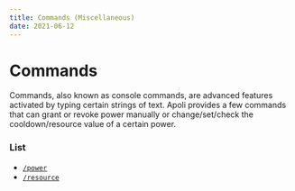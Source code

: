 ```yaml
---
title: Commands (Miscellaneous)
date: 2021-06-12
---
```


# Commands

Commands, also known as console commands, are advanced features activated by typing certain strings of text. Apoli provides a few commands that can grant or revoke power manually or change/set/check the cooldown/resource value of a certain power.

### List

-   [`/power`](commands/power.md)
-   [`/resource`](commands/resource.md)
